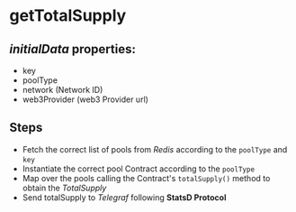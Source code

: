 # getTotalSupply

## _initialData_ properties:

- key
- poolType
- network (Network ID)
- web3Provider (web3 Provider url)

## Steps

- Fetch the correct list of pools from _Redis_ according to the `poolType` and `key`
- Instantiate the correct pool Contract according to the `poolType`
- Map over the pools calling the Contract's `totalSupply()` method to obtain the _TotalSupply_
- Send totalSupply to _Telegraf_ following **StatsD Protocol**

